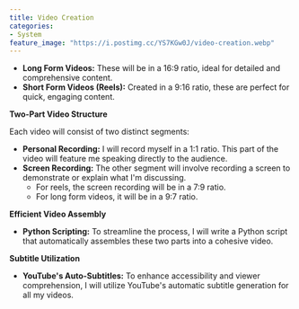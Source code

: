 ```yaml
---
title: Video Creation
categories:
- System
feature_image: "https://i.postimg.cc/YS7KGw0J/video-creation.webp"
---
```


-   **Long Form Videos:** These will be in a 16:9 ratio, ideal for detailed and comprehensive content.
-   **Short Form Videos (Reels):** Created in a 9:16 ratio, these are perfect for quick, engaging content.

**Two-Part Video Structure**

Each video will consist of two distinct segments:

-   **Personal Recording:** I will record myself in a 1:1 ratio. This part of the video will feature me speaking directly to the audience.
-   **Screen Recording:** The other segment will involve recording a screen to demonstrate or explain what I'm discussing.
    -   For reels, the screen recording will be in a 7:9 ratio.
    -   For long form videos, it will be in a 9:7 ratio.

**Efficient Video Assembly**

-   **Python Scripting:** To streamline the process, I will write a Python script that automatically assembles these two parts into a cohesive video.

**Subtitle Utilization**

-   **YouTube's Auto-Subtitles:** To enhance accessibility and viewer comprehension, I will utilize YouTube's automatic subtitle generation for all my videos.